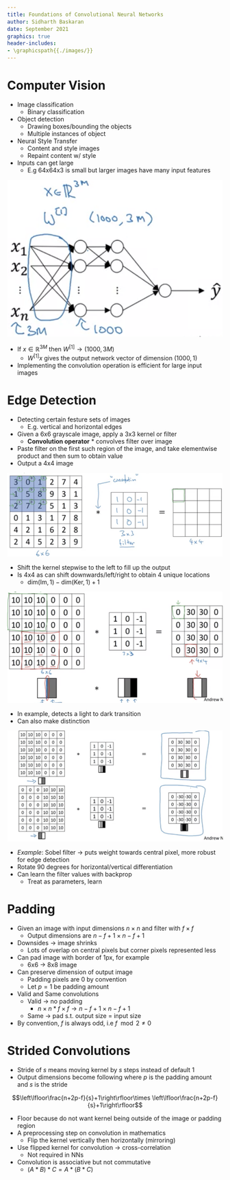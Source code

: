 ```yaml
---
title: Foundations of Convolutional Neural Networks
author: Sidharth Baskaran
date: September 2021
graphics: true
header-includes:
- \graphicspath{{./images/}}
---
```


# Computer Vision

- Image classification
  - Binary classification
- Object detection
  - Drawing boxes/bounding the objects
  - Multiple instances of object
- Neural Style Transfer
  - Content and style images
  - Repaint content w/ style
- Inputs can get large
  - E.g 64x64x3 is small but larger images have many input features

![Example network](../images/1631287303013.png)  

- If $x\in \mathbb{R}^{3M}$ then $W^{[1]}\rightarrow (1000,3M)$
  - $W^{[1]}x$ gives the output network vector of dimension $(1000,1)$
- Implementing the convolution operation is efficient for large input images

# Edge Detection

- Detecting certain festure sets of images
  - E.g. vertical and horizontal edges
- Given a 6x6 grayscale image, apply a 3x3 kernel or filter
  - **Convolution operator** $*$ convolves filter over image
- Paste filter on the first such region of the image, and take elementwise product and then sum to obtain value
- Output a 4x4 image

![Basic Convolution](../images/1631288162728.png)  

- Shift the kernel stepwise to the left to fill up the output
- Is 4x4 as can shift downwards/left/right to obtain 4 unique locations
  - $\mathrm{dim}(\mathrm{Im},1)-\mathrm{dim}(\mathrm{Ker},1)+1$

![Example](../images/1631288524428.png)  

- In example, detects a light to dark transition
- Can also make distinction

![Transition examples](../images/1631288678978.png)  

- *Example*: Sobel filter $\rightarrow$ puts weight towards central pixel, more robust for edge detection
- Rotate 90 degrees for horizontal/vertical differentiation
- Can learn the filter values with backprop
  - Treat as parameters, learn

# Padding

- Given an image with input dimensions $n\times n$ and filter with $f\times f$
  - Output dimensions are $n-f+1\times n-f+1$
- Downsides $\rightarrow$ image shrinks
  - Lots of overlap on central pixels but corner pixels represented less
- Can pad image with border of 1px, for example
  - 6x6 $\rightarrow$ 8x8 image
- Can preserve dimension of output image
  - Padding pixels are 0 by convention
  - Let $p=1$ be padding amount
- Valid and Same convolutions
  - Valid $\rightarrow$ no padding
    - $n\times n\;\ast\;f\times f\rightarrow n-f+1\times n-f+1$
  - Same $\rightarrow$ pad s.t. output size = input size
- By convention, $f$ is always odd, i.e $f\mod 2\neq 0$

# Strided Convolutions

- Stride of $s$ means moving kernel by $s$ steps instead of default 1
- Output dimensions become following where $p$ is the padding amount and $s$ is the stride

$$\left\lfloor\frac{n+2p-f}{s}+1\right\rfloor\times \left\lfloor\frac{n+2p-f}{s}+1\right\rfloor$$

- Floor because do not want kernel being outside of the image or padding region
- A preprocessing step on convolution in mathematics
  - Flip the kernel vertically then horizontally (mirroring)
- Use flipped kernel for convolution $\rightarrow$ cross-correlation
  - Not required in NNs
- Convolution is associative but not commutative
  - $(A*B)*C=A*(B*C)$
